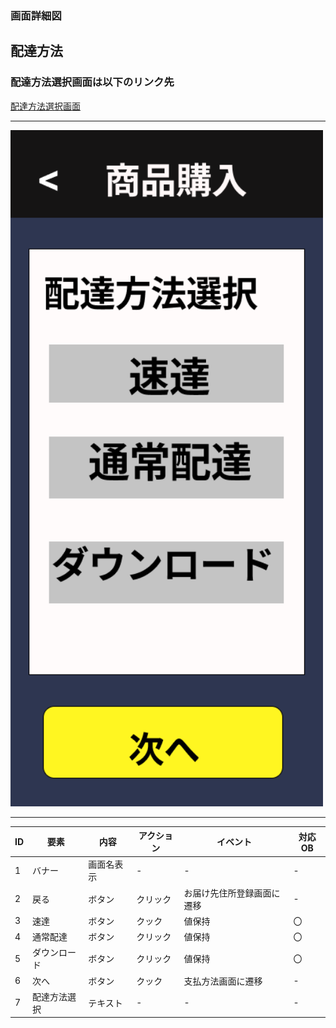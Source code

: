 ### 画面詳細図
## 配達方法
### 配達方法選択画面は以下のリンク先
[配達方法選択画面](https://www.figma.com/file/aUIBKwBN1BN1f6srbwgCz3/%E4%B8%AD%E6%9D%91%E5%8B%87%E8%BC%9D-s-team-library?node-id=326%3A150)
*****
<img src="../img/Haitatu.png" width="500">

******

|ID|要素|内容|アクション|イベント|対応OB|
|---|---|---|-----------|-------|------|
|1  |バナー|画面名表示|-|-|-|
|2  |戻る|ボタン|クリック|お届け先住所登録画面に遷移|-|
|3  |速達|ボタン|クック|値保持|〇|
|4  |通常配達|ボタン|クリック|値保持|〇|
|5  |ダウンロード|ボタン|クリック|値保持|〇|
|6  |次へ|ボタン|クック|支払方法画面に遷移|-|
|7  |配達方法選択|テキスト|-|-|-|
